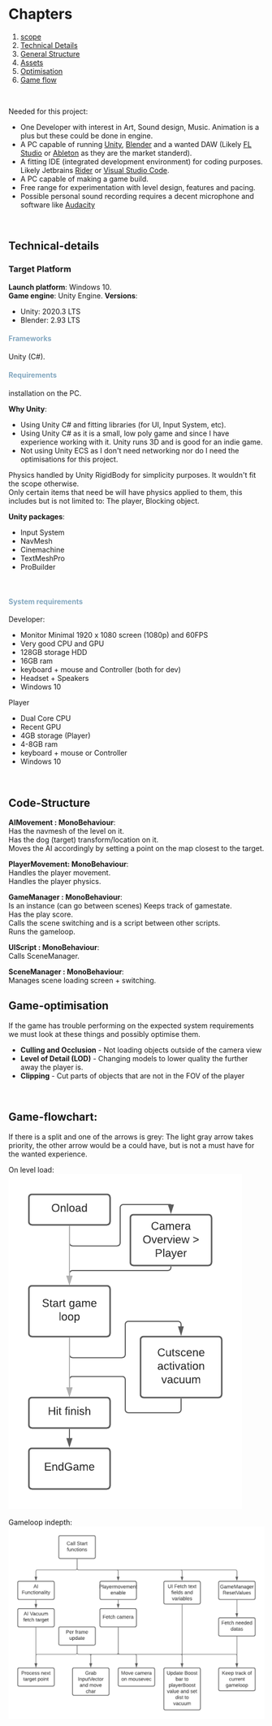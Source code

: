 # Chapters
1. [scope](#scope)
2. [Technical Details](#Technical-details)
3. [General Structure](#Code-Structure)
4. [Assets](#Assets)
5. [Optimisation](#Game-optimisation)
6. [Game flow](#game-flowchart)
<br>  


Needed for this project:
- One Developer with interest in Art, Sound design, Music. Animation is a plus but these could be done in engine.
- A PC capable of running [Unity](https://unity.com), [Blender](https://blender.org/) and a wanted DAW (Likely [FL Studio](https://image-line.com) or [Ableton](https://ableton.com) as they are the market standerd).
- A fitting IDE (integrated development environment) for coding purposes. Likely Jetbrains [Rider](https://www.jetbrains.com/rider/) or [Visual Studio Code](https://visualstudio.microsoft.com/).
- A PC capable of making a game build.
- Free range for experimentation with level design, features and pacing.  
- Possible personal sound recording requires a decent microphone and software like [Audacity](https://www.audacityteam.org/)
<br>  

## Technical-details
### Target Platform
**Launch platform**: Windows 10.  
**Game engine**: Unity Engine. 
**Versions**:
- Unity: 2020.3 LTS
- Blender: 2.93 LTS
  <br>
  
<h4 style="color: rgb(132, 168, 192);">Frameworks</h4>
Unity (C#).
<br>

<h4 style="color: rgb(132, 168, 192);">Requirements</h4>
installation on the PC.
<br>
  
**Why Unity**:
- Using Unity C# and fitting libraries (for UI, Input System, etc).  
- Using Unity C# as it is a small, low poly game and since I have experience working with it. Unity runs 3D and is good for an indie game.
- Not using Unity ECS as I don't need networking nor do I need the optimisations for this project.  

Physics handled by Unity RigidBody for simplicity purposes. It wouldn't fit the scope otherwise.  
Only certain items that need be will have physics applied to them, this includes but is not limited to: The player, Blocking object.

**Unity packages**:
- Input System
- NavMesh
- Cinemachine
- TextMeshPro
- ProBuilder
<br>

<h4 style="color: rgb(132, 168, 192);">System requirements</h4>  

Developer:
- Monitor Minimal 1920 x 1080 screen (1080p) and 60FPS
- Very good CPU and GPU 
- 128GB storage HDD       
- 16GB ram
- keyboard + mouse and Controller (both for dev)
- Headset + Speakers
- Windows 10

Player
- Dual Core CPU
- Recent GPU
- 4GB storage (Player)  
- 4-8GB ram
- keyboard + mouse or Controller
- Windows 10
<br>  

## Code-Structure
**AIMovement : MonoBehaviour**:  
Has the navmesh of the level on it.  
Has the dog (target) transform/location on it.  
Moves the AI accordingly by setting a point on the map closest to the target.  

**PlayerMovement: MonoBehaviour**:  
Handles the player movement.  
Handles the player physics.  

**GameManager  : MonoBehaviour**:  
Is an instance (can go between scenes)
Keeps track of gamestate.  
Has the play score.  
Calls the scene switching and is a script between other scripts.  
Runs the gameloop.  

**UIScript : MonoBehaviour**:  
Calls SceneManager.  

**SceneManager : MonoBehaviour**:  
Manages scene loading screen + switching.  

## Game-optimisation
If the game has trouble performing on the expected system requirements we must look at these things and possibly optimise them.  
- **Culling and Occlusion** - Not loading objects outside of the camera view
- **Level of Detail (LOD)**  - Changing models to lower quality the further away the player is.
- **Clipping** - Cut parts of objects that are not in the FOV of the player
<br>  

## Game-flowchart:
If there is a split and one of the arrows is grey:
The light gray arrow takes priority, the other arrow would be a could have, but is not a must have for the wanted experience.

On level load:
![Game loop](./Assets/gameloop.png)
<br>

Gameloop indepth:
![Game loop indepth](./Assets/gameloopspecified.png)
<br>  